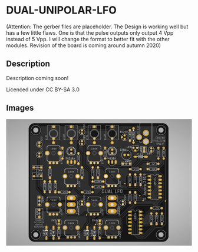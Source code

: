 # DUAL-UNIPOLAR-LFO

(Attention: The gerber files are placeholder. The Design is working well but has a few little flaws. One is that the pulse outputs only output 4 Vpp instead of 5 Vpp. I will change the format to better fit with the other modules. Revision of the board is coming around autumn 2020)

## Description
Description coming soon!

Licenced under CC BY-SA 3.0

## Images

![BOARD](https://raw.githubusercontent.com/diysynth/DUAL-UNIPOLAR-LFO/master/BOARD/lfo.jpg)

